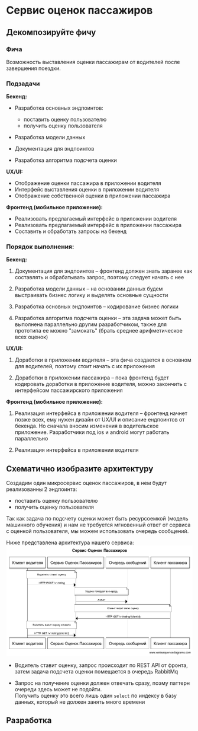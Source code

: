 # Сервис оценок пассажиров
## Декомпозируйте фичу 

### Фича
 Возможность выставления оценки пассажирам
 от водителей после завершения поездки.
 
### Подзадачи
**Бекенд:**
* Разработка основных эндпоинтов:
    * поставить оценку пользователю
    * получить оценку пользователя
    
* Разработка модели данных
* Документация для эндпоинтов
* Разработка алгоритма подсчета оценки

**UX/UI:**
* Отображение оценки пассажира в приложении водителя
* Интерфейс выставления оценки в приложении водителя
* Отображение собственной оценки в приложении пассажира

**Фронтенд (мобильное приложение):**
* Реализовать предлагаемый интерфейс в приложении водителя
* Реализовать предлагаемый интерфейс в приложении пассажира
* Составить и обработать запросы на бекенд

### Порядок выполнения:
**Бекенд:**
1. Документация для эндпоинтов – фронтенд должен знать заранее как составлять
   и обрабатывать запрос, поэтому следует начать с нее
   
2. Разработка модели данных – на основании данных будем выстраивать бизнес логику
   и выделять основные сущности
   
3. Разработка основных эндпоинтов – кодирование бизнес логики
4. Разработка алгоритма подсчета оценки – эта задача может быть выполнена параллельно
   другим разработчиком, также для прототипа ее можно "замокать"
   (брать среднее арифметическое всех оценок)
   
**UX/UI:**
1. Доработки в приложении водителя – эта фича создается в основном для водителей,
   поэтому стоит начать с их приложения
   
2. Доработки в приложении пассажира – пока фронтенд будет кодировать доработки в
   приложение водителя, можно закончить с интерфейсом пассажирского приложения

**Фронтенд (мобильное приложение):**
1. Реализация интерфейса в приложении водителя – фронтенд начнет позже всех,
   ему нужен дизайн от UX/UI и описание ендпоинтов от бекенда. Но сначала вносим
   изменения в водительское приложение. Разработчики под ios и android могут
   работать параллельно
   
2. Реализация интерфейса в приложении водителя


## Схематично изобразите архитектуру

Создадим один микросервис оценок пассажиров, в нем будут реализованны 2 эндпоинта:
* поставить оценку пользователю
* получить оценку пользователя

Так как задача по подсчету оценки может быть ресурсоемкой
(модель машинного обучения) и нам не требуется мгновенный ответ от сервиса
с оценкой пользователя, мы можем использовать очередь сообщений.

Ниже представлена архитектура нашего сервиса:
![service_sequence](images/rating_service_sequence_diagram.png)

* Водитель ставит оценку, запрос происходит по REST API от фронта,
  затем задача подсчета оценки помещается в очередь RabbitMq

* Запрос на получение оценки должен отвечать сразу, поэму паттерн очереди здесь может не подойти.  
  Получить оценку это всего лишь один ```select``` по индексу в базу данных,
  который не должен занять много времени
  

## Разработка

